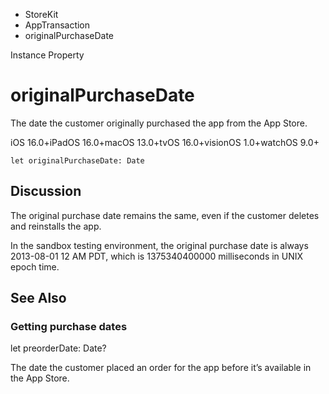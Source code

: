 

- StoreKit
- AppTransaction
-  originalPurchaseDate 

Instance Property

# originalPurchaseDate

The date the customer originally purchased the app from the App Store.

iOS 16.0+iPadOS 16.0+macOS 13.0+tvOS 16.0+visionOS 1.0+watchOS 9.0+

``` source
let originalPurchaseDate: Date
```

## Discussion

The original purchase date remains the same, even if the customer deletes and reinstalls the app.

In the sandbox testing environment, the original purchase date is always 2013-08-01 12 AM PDT, which is 1375340400000 milliseconds in UNIX epoch time.

## See Also

### Getting purchase dates

let preorderDate: Date?

The date the customer placed an order for the app before it’s available in the App Store.


